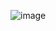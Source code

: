 ![image](https://github.com/Googlers-Repo/modconf-examples/assets/54764558/4b69f240-a1c2-4b69-aff3-aaff9e7f4657)
